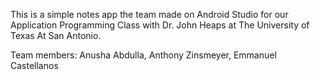 This is a simple notes app the team made on Android Studio for our Application Programming Class with Dr. John Heaps at The University of Texas At San Antonio. 

Team members: Anusha Abdulla, Anthony Zinsmeyer, Emmanuel Castellanos
